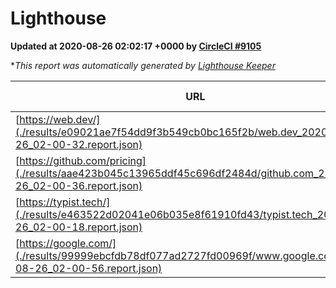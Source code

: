 
# Lighthouse

**Updated at 2020-08-26 02:02:17 +0000 by [CircleCI #9105](https://circleci.com/gh/ItinerisLtd/lighthouse-keeper-example/9105)**

**This report was automatically generated by [Lighthouse Keeper](https://github.com/itinerisltd/lighthouse-keeper)*

| URL | Performance | Accessibility | Best Practices | SEO | PWA | Updated At |
| --- | --- | --- | --- | --- | --- | --- |
| [https://web.dev/](./results/e09021ae7f54dd9f3b549cb0bc165f2b/web.dev_2020-08-26_02-00-32.report.json) | 0.98 | 1 | 0.86 | 1 | 0.96 | 2020-08-26T02:00:32.536Z |
| [https://github.com/pricing](./results/aae423b045c13965ddf45c696df2484d/github.com_2020-08-26_02-00-36.report.json) | 0.58 | 0.96 | 0.93 | 0.92 | 0.54 | 2020-08-26T02:00:36.208Z |
| [https://typist.tech/](./results/e463522d02041e06b035e8f61910fd43/typist.tech_2020-08-26_02-00-18.report.json) | 0.9 | 0.92 | 0.93 | 0.99 | 0.57 | 2020-08-26T02:00:18.633Z |
| [https://google.com/](./results/99999ebcfdb78df077ad2727fd00969f/www.google.com_2020-08-26_02-00-56.report.json) | 0.93 | 0.88 | 0.86 | 0.83 | 0.54 | 2020-08-26T02:00:56.557Z |
